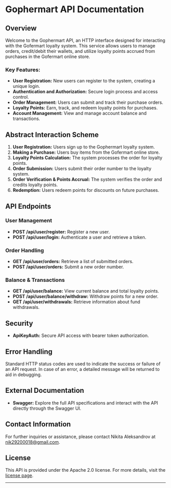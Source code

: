 # Gophermart API Documentation

## Overview

Welcome to the Gophermart API, an HTTP interface designed for interacting with the Gofermart loyalty system. This service allows users to manage orders, credit/debit their wallets, and utilize loyalty points accrued from purchases in the Gofermart online store.

### Key Features:

- **User Registration:** New users can register to the system, creating a unique login.
- **Authentication and Authorization:** Secure login process and access control.
- **Order Management:** Users can submit and track their purchase orders.
- **Loyalty Points:** Earn, track, and redeem loyalty points for purchases.
- **Account Management:** View and manage account balance and transactions.

## Abstract Interaction Scheme

1. **User Registration:** Users sign up to the Gophermart loyalty system.
2. **Making a Purchase:** Users buy items from the Gofermart online store.
3. **Loyalty Points Calculation:** The system processes the order for loyalty points.
4. **Order Submission:** Users submit their order number to the loyalty system.
5. **Order Verification & Points Accrual:** The system verifies the order and credits loyalty points.
6. **Redemption:** Users redeem points for discounts on future purchases.

## API Endpoints

### User Management

- **POST /api/user/register:** Register a new user.
- **POST /api/user/login:** Authenticate a user and retrieve a token.

### Order Handling

- **GET /api/user/orders:** Retrieve a list of submitted orders.
- **POST /api/user/orders:** Submit a new order number.

### Balance & Transactions

- **GET /api/user/balance:** View current balance and total loyalty points.
- **POST /api/user/balance/withdraw:** Withdraw points for a new order.
- **GET /api/user/withdrawals:** Retrieve information about fund withdrawals.

## Security

- **ApiKeyAuth:** Secure API access with bearer token authorization.

## Error Handling

Standard HTTP status codes are used to indicate the success or failure of an API request. In case of an error, a detailed message will be returned to aid in debugging.

## External Documentation

- **Swagger:** Explore the full API specifications and interact with the API directly through the Swagger UI.

## Contact Information

For further inquiries or assistance, please contact Nikita Aleksandrov at nik29200018@gmail.com.

## License

This API is provided under the Apache 2.0 license. For more details, visit the [license page](http://www.apache.org/licenses/LICENSE-2.0.html).

---
